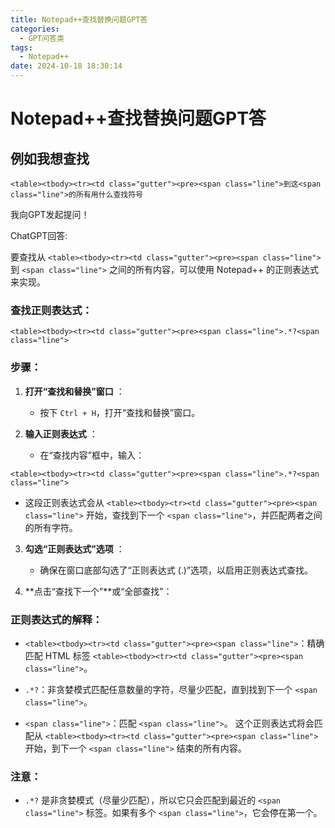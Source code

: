 ```yaml
---
title: Notepad++查找替换问题GPT答
categories:
  - GPT问答类
tags:
  - Notepad++
date: 2024-10-18 18:30:14
---
```


# Notepad++查找替换问题GPT答

## 例如我想查找

`<table><tbody><tr><td class="gutter"><pre><span class="line">到这<span class="line">的所有用什么查找符号`

我向GPT发起提问！

ChatGPT回答: 

要查找从 `<table><tbody><tr><td class="gutter"><pre><span class="line">` 到 `<span class="line">` 之间的所有内容，可以使用 Notepad++ 的正则表达式来实现。

### 查找正则表达式： 


```regex
<table><tbody><tr><td class="gutter"><pre><span class="line">.*?<span class="line">
```

### 步骤： 

1. **打开“查找和替换”窗口** ： 
   - 按下 `Ctrl + H`，打开“查找和替换”窗口。

2. **输入正则表达式** ： 
   - 在“查找内容”框中，输入：

```regex
<table><tbody><tr><td class="gutter"><pre><span class="line">.*?<span class="line">
```

  - 这段正则表达式会从 `<table><tbody><tr><td class="gutter"><pre><span class="line">` 开始，查找到下一个 `<span class="line">`，并匹配两者之间的所有字符。

3. **勾选“正则表达式”选项** ：
   - 确保在窗口底部勾选了“正则表达式 (.)”选项，以启用正则表达式查找。

4. **点击“查找下一个”**或“全部查找”：

### 正则表达式的解释： 

- `<table><tbody><tr><td class="gutter"><pre><span class="line">`：精确匹配 HTML 标签 `<table><tbody><tr><td class="gutter"><pre><span class="line">`。

- `.*?`：非贪婪模式匹配任意数量的字符，尽量少匹配，直到找到下一个 `<span class="line">`。

- `<span class="line">`：匹配 `<span class="line">`。
  这个正则表达式将会匹配从 `<table><tbody><tr><td class="gutter"><pre><span class="line">` 开始，到下一个 `<span class="line">` 结束的所有内容。

### 注意： 

- `.*?` 是非贪婪模式（尽量少匹配），所以它只会匹配到最近的 `<span class="line">` 标签。如果有多个 `<span class="line">`，它会停在第一个。
